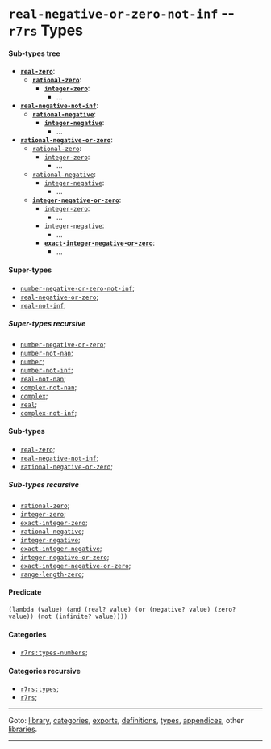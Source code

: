 

<a id='type__r7rs__real-negative-or-zero-not-inf'></a>

# `real-negative-or-zero-not-inf` -- `r7rs` Types


<a id='type__r7rs__real-negative-or-zero-not-inf__sub-types-tree'></a>

#### Sub-types tree

* **[`real-zero`](../../r7rs/types/real-zero.md#type__r7rs__real-zero)**:
  * **[`rational-zero`](../../r7rs/types/rational-zero.md#type__r7rs__rational-zero)**:
    * **[`integer-zero`](../../r7rs/types/integer-zero.md#type__r7rs__integer-zero)**:
      * ...
* **[`real-negative-not-inf`](../../r7rs/types/real-negative-not-inf.md#type__r7rs__real-negative-not-inf)**:
  * **[`rational-negative`](../../r7rs/types/rational-negative.md#type__r7rs__rational-negative)**:
    * **[`integer-negative`](../../r7rs/types/integer-negative.md#type__r7rs__integer-negative)**:
      * ...
* **[`rational-negative-or-zero`](../../r7rs/types/rational-negative-or-zero.md#type__r7rs__rational-negative-or-zero)**:
  * [`rational-zero`](../../r7rs/types/rational-zero.md#type__r7rs__rational-zero):
    * [`integer-zero`](../../r7rs/types/integer-zero.md#type__r7rs__integer-zero):
      * ...
  * [`rational-negative`](../../r7rs/types/rational-negative.md#type__r7rs__rational-negative):
    * [`integer-negative`](../../r7rs/types/integer-negative.md#type__r7rs__integer-negative):
      * ...
  * **[`integer-negative-or-zero`](../../r7rs/types/integer-negative-or-zero.md#type__r7rs__integer-negative-or-zero)**:
    * [`integer-zero`](../../r7rs/types/integer-zero.md#type__r7rs__integer-zero):
      * ...
    * [`integer-negative`](../../r7rs/types/integer-negative.md#type__r7rs__integer-negative):
      * ...
    * **[`exact-integer-negative-or-zero`](../../r7rs/types/exact-integer-negative-or-zero.md#type__r7rs__exact-integer-negative-or-zero)**:
      * ...


<a id='type__r7rs__real-negative-or-zero-not-inf__super-types'></a>

#### Super-types

 * [`number-negative-or-zero-not-inf`](../../r7rs/types/number-negative-or-zero-not-inf.md#type__r7rs__number-negative-or-zero-not-inf);
 * [`real-negative-or-zero`](../../r7rs/types/real-negative-or-zero.md#type__r7rs__real-negative-or-zero);
 * [`real-not-inf`](../../r7rs/types/real-not-inf.md#type__r7rs__real-not-inf);


<a id='type__r7rs__real-negative-or-zero-not-inf__super-types-recursive'></a>

##### Super-types recursive

 * [`number-negative-or-zero`](../../r7rs/types/number-negative-or-zero.md#type__r7rs__number-negative-or-zero);
 * [`number-not-nan`](../../r7rs/types/number-not-nan.md#type__r7rs__number-not-nan);
 * [`number`](../../r7rs/types/number.md#type__r7rs__number);
 * [`number-not-inf`](../../r7rs/types/number-not-inf.md#type__r7rs__number-not-inf);
 * [`real-not-nan`](../../r7rs/types/real-not-nan.md#type__r7rs__real-not-nan);
 * [`complex-not-nan`](../../r7rs/types/complex-not-nan.md#type__r7rs__complex-not-nan);
 * [`complex`](../../r7rs/types/complex.md#type__r7rs__complex);
 * [`real`](../../r7rs/types/real.md#type__r7rs__real);
 * [`complex-not-inf`](../../r7rs/types/complex-not-inf.md#type__r7rs__complex-not-inf);


<a id='type__r7rs__real-negative-or-zero-not-inf__sub-types'></a>

#### Sub-types

 * [`real-zero`](../../r7rs/types/real-zero.md#type__r7rs__real-zero);
 * [`real-negative-not-inf`](../../r7rs/types/real-negative-not-inf.md#type__r7rs__real-negative-not-inf);
 * [`rational-negative-or-zero`](../../r7rs/types/rational-negative-or-zero.md#type__r7rs__rational-negative-or-zero);


<a id='type__r7rs__real-negative-or-zero-not-inf__sub-types-recursive'></a>

##### Sub-types recursive

 * [`rational-zero`](../../r7rs/types/rational-zero.md#type__r7rs__rational-zero);
 * [`integer-zero`](../../r7rs/types/integer-zero.md#type__r7rs__integer-zero);
 * [`exact-integer-zero`](../../r7rs/types/exact-integer-zero.md#type__r7rs__exact-integer-zero);
 * [`rational-negative`](../../r7rs/types/rational-negative.md#type__r7rs__rational-negative);
 * [`integer-negative`](../../r7rs/types/integer-negative.md#type__r7rs__integer-negative);
 * [`exact-integer-negative`](../../r7rs/types/exact-integer-negative.md#type__r7rs__exact-integer-negative);
 * [`integer-negative-or-zero`](../../r7rs/types/integer-negative-or-zero.md#type__r7rs__integer-negative-or-zero);
 * [`exact-integer-negative-or-zero`](../../r7rs/types/exact-integer-negative-or-zero.md#type__r7rs__exact-integer-negative-or-zero);
 * [`range-length-zero`](../../r7rs/types/range-length-zero.md#type__r7rs__range-length-zero);


<a id='type__r7rs__real-negative-or-zero-not-inf__predicate'></a>

#### Predicate

````
(lambda (value) (and (real? value) (or (negative? value) (zero? value)) (not (infinite? value))))
````


<a id='type__r7rs__real-negative-or-zero-not-inf__categories'></a>

#### Categories

 * [`r7rs:types-numbers`](../../r7rs/categories/r7rs_3a_types-numbers.md#category__r7rs__r7rs_3a_types-numbers);


<a id='type__r7rs__real-negative-or-zero-not-inf__categories-recursive'></a>

#### Categories recursive

 * [`r7rs:types`](../../r7rs/categories/r7rs_3a_types.md#category__r7rs__r7rs_3a_types);
 * [`r7rs`](../../r7rs/categories/r7rs.md#category__r7rs__r7rs);

----

Goto: [library](../../r7rs/_index.md#library__r7rs), [categories](../../r7rs/categories/_index.md#toc__r7rs__categories), [exports](../../r7rs/exports/_index.md#toc__r7rs__exports), [definitions](../../r7rs/definitions/_index.md#toc__r7rs__definitions), [types](../../r7rs/types/_index.md#toc__r7rs__types), [appendices](../../r7rs/appendices/_index.md#toc__r7rs__appendices), other [libraries](../../_libraries.md#toc__libraries).

----

